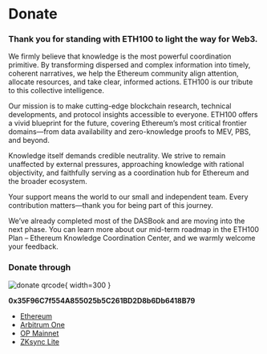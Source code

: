 # Donate

### Thank you for standing with ETH100 to light the way for Web3.

We firmly believe that knowledge is the most powerful coordination primitive. By transforming dispersed and complex information into timely, coherent narratives, we help the Ethereum community align attention, allocate resources, and take clear, informed actions. ETH100 is our tribute to this collective intelligence.

Our mission is to make cutting-edge blockchain research, technical developments, and protocol insights accessible to everyone. ETH100 offers a vivid blueprint for the future, covering Ethereum’s most critical frontier domains—from data availability and zero-knowledge proofs to MEV, PBS, and beyond.

Knowledge itself demands credible neutrality. We strive to remain unaffected by external pressures, approaching knowledge with rational objectivity, and faithfully serving as a coordination hub for Ethereum and the broader ecosystem.

Your support means the world to our small and independent team. Every contribution matters—thank you for being part of this journey.

We’ve already completed most of the DASBook and are moving into the next phase. You can learn more about our mid-term roadmap in the ETH100 Plan – Ethereum Knowledge Coordination Center, and we warmly welcome your feedback.

### Donate through

![donate qrcode](./qrcode.png){ width=300 }

**0x35F96C7f554A855025b5C261BD2D8b6Db6418B79**

- [Ethereum](https://etherscan.io/address/0x41626BA92c0C2a1aD38fC83920300434082B1870)
- [Arbitrum One](https://arbiscan.io/address/0x41626BA92c0C2a1aD38fC83920300434082B1870)
- [OP Mainnet](https://optimistic.etherscan.io/address/0x41626BA92c0C2a1aD38fC83920300434082B1870)
- [ZKsync Lite](https://zkscan.io/explorer/accounts/0x41626BA92c0C2a1aD38fC83920300434082B1870)